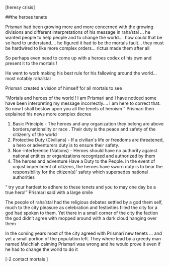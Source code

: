 
[heresy crisis] 

##the heroes tenets 

Prismari had been growing more and more concerned with the growing divisions and different interpretations of his message in raha’stal ... he wanted people to help people and to change the world.... how could that be so hard to understand.... he figured it had to be the mortals fault... they must be hardwired to like more complex orders... rictus made them after all 

So perhaps even need to come up with a heroes codex of his own and present it to the mortals ! 

He went to work making his best rule for his fallowing around the world... most notably raha’stal 

Prismari created a vision of himself for all mortals to see 

“Mortals and heroes of the world ! I am Prismari and I have noticed some have been interpreting my message incorrectly.... I am here to correct that. So now I shall bestow upon you all the tenets of heroism ” Prismari then explained his news more complex decree 

1. Basic Principle - The heroes and any organization they belong are above borders,nationality or race . Their duty is the peace and safety of the citizenry of the world 
2. Protective Duty (Civilians) - If a civilian's life or freedoms are threatened, a hero or adventurers duty is to ensure their safety.
3. Non-interference (Nations) - Heroes should  have no authority against national entities or organizations recognized and authorized by them
4. The heroes and adventure Have a Duty to the People. In the event of unjust imperilment of citizens, the heroes have  sworn duty is to bear the responsibility for the citizen(s)' safety which supersedes national authorities 

“ try your hardest to adhere to these tenets and you to may one day be a true hero!” Prismari said with a large smile 

The people of raha’stal had the religious debates settled by a god them self, much to the city pleasure as celebration and festivities filled the city for a god had spoken to them. Yet there in a small corner of the city the faction the god didn’t agree with mopped around with a dark cloud hanging over them 

In the coming years most of the city agreed with Prismari new tenets ... and yet a small portion of the population left. They where lead by a greedy man named Melchiah calming Prismari was wrong and he would prove it even if he had to change the world to do it 

[-2 contact mortals ]